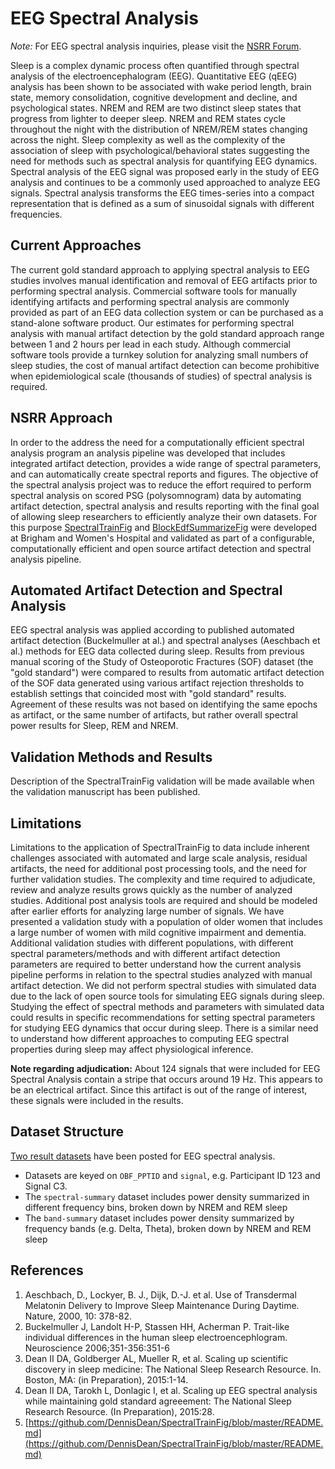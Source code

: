 # EEG Spectral Analysis

*Note:* For EEG spectral analysis inquiries, please visit the [NSRR Forum](https://sleepdata.org/forum).

Sleep is a complex dynamic process often quantified through spectral analysis of the electroencephalogram (EEG). Quantitative EEG (qEEG) analysis has been shown to be associated with wake period length, brain state, memory consolidation, cognitive development and decline, and psychological states. NREM and REM are two distinct sleep states that progress from lighter to deeper sleep. NREM and REM states cycle throughout the night with the distribution of NREM/REM states changing across the night. Sleep complexity as well as the complexity of the association of sleep with psychological/behavioral states suggesting the need for methods such as spectral analysis for quantifying EEG dynamics. Spectral analysis of the EEG signal was proposed early in the study of EEG analysis and continues to be a commonly used approached to analyze EEG signals. Spectral analysis transforms the EEG times-series into a compact representation that is defined as a sum of sinusoidal signals with different frequencies.

## Current Approaches

The current gold standard approach to applying spectral analysis to EEG studies involves manual identification and removal of EEG artifacts prior to performing spectral analysis. Commercial software tools for manually identifying artifacts and performing spectral analysis are commonly provided as part of an EEG data collection system or can be purchased as a stand-alone software product. Our estimates for performing spectral analysis with manual artifact detection by the gold standard approach range between 1 and 2 hours per lead in each study. Although commercial software tools provide a turnkey solution for analyzing small numbers of sleep studies, the cost of manual artifact detection can become prohibitive when epidemiological scale (thousands of studies) of spectral analysis is required.

## NSRR Approach

In order to the address the need for a computationally efficient spectral analysis program an analysis pipeline was developed that includes integrated artifact detection, provides a wide range of spectral parameters, and can automatically create spectral reports and figures. The objective of the spectral analysis project was to reduce the effort required to perform spectral analysis on scored PSG (polysomnogram) data by automating artifact detection, spectral analysis and results reporting with the final goal of allowing sleep researchers to efficiently analyze their own datasets. For this purpose [SpectralTrainFig](https://github.com/DennisDean/SpectralTrainFig) and [BlockEdfSummarizeFig](https://github.com/DennisDean/BlockEdfSummarizeFig) were developed at Brigham and Women's Hospital and validated as part of a configurable, computationally efficient and open source artifact detection and spectral analysis pipeline.

## Automated Artifact Detection and Spectral Analysis

EEG spectral analysis was applied according to published automated artifact detection (Buckelmuller at al.) and spectral analyses (Aeschbach et al.) methods for EEG data collected during sleep. Results from previous manual scoring of the Study of Osteoporotic Fractures (SOF) dataset (the "gold standard") were compared to results from automatic artifact detection of the SOF data generated using various artifact rejection thresholds to establish settings that coincided most with "gold standard" results. Agreement of these results was not based on identifying the same epochs as artifact, or the same number of artifacts, but rather overall spectral power results for Sleep, REM and NREM.

## Validation Methods and Results

Description of the SpectralTrainFig validation will be made available when the validation manuscript has been published.

## Limitations

Limitations to the application of SpectralTrainFig to data include inherent challenges associated with automated and large scale analysis, residual artifacts, the need for additional post processing tools, and the need for further validation studies. The complexity and time required to adjudicate, review and analyze results grows quickly as the number of analyzed studies. Additional post analysis tools are required and should be modeled after earlier efforts for analyzing large number of signals. We have presented a validation study with a population of older women that includes a large number of women with mild cognitive impairment and dementia. Additional validation studies with different populations, with different spectral parameters/methods and with different artifact detection parameters are required to better understand how the current analysis pipeline performs in relation to the spectral studies analyzed with manual artifact detection. We did not perform spectral studies with simulated data due to the lack of open source tools for simulating EEG signals during sleep. Studying the effect of spectral methods and parameters with simulated data could results in specific recommendations for setting spectral parameters for studying EEG dynamics that occur during sleep. There is a similar need to understand how different approaches to computing EEG spectral properties during sleep may affect physiological inference.

**Note regarding adjudication:** About 124 signals that were included for EEG Spectral Analysis contain a stripe that occurs around 19 Hz.  This appears to be an electrical artifact. Since this artifact is out of the range of interest, these signals were included in the results.

## Dataset Structure

[Two result datasets](:files_path:/datasets/eeg-spectral-analysis) have been posted for EEG spectral analysis.

- Datasets are keyed on `OBF_PPTID` and `signal`, e.g. Participant ID 123 and Signal C3.
- The `spectral-summary` dataset includes power density summarized in different frequency bins, broken down by NREM and REM sleep
- The `band-summary` dataset includes power density summarized by frequency bands (e.g. Delta, Theta), broken down by NREM and REM sleep

## References

1. Aeschbach, D., Lockyer, B. J., Dijk, D.-J. et al. Use of Transdermal Melatonin Delivery to Improve Sleep Maintenance During Daytime. Nature, 2000, 10: 378-82.
2. Buckelmuller J, Landolt H-P, Stassen HH, Acherman P. Trait-like individual differences in the human sleep electroencephlogram. Neuroscience 2006;351-356:351-6
3. Dean II DA, Goldberger AL, Mueller R, et al. Scaling up scientific discovery in sleep medicine: The National Sleep Research Resource. In. Boston, MA: (in Preparation), 2015:1-14.
4. Dean II DA, Tarokh L, Donlagic I, et al. Scaling up EEG spectral analysis while maintaining gold standard agreeement: The National Sleep Research Resource. (In Preparation), 2015:28.
5. [https://github.com/DennisDean/SpectralTrainFig/blob/master/README.md](https://github.com/DennisDean/SpectralTrainFig/blob/master/README.md)
